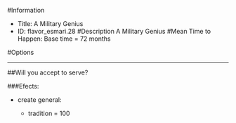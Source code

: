 #Information
 - Title: A Military Genius
 - ID: flavor_esmari.28
#Description
A Military Genius
#Mean Time to Happen:
Base time = 72 months

#Options

___
##Will you accept to serve?

###Efects:<ul><li>create general:</li><ul><li>tradition = 100</li></ul></ul>
